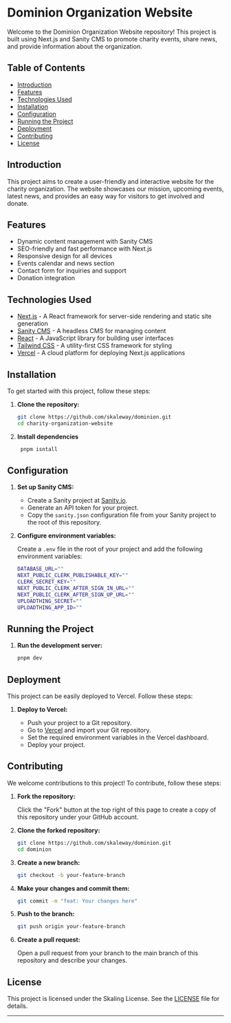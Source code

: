 # Dominion Organization Website

Welcome to the Dominion Organization Website repository! This project is built using Next.js and Sanity CMS to promote charity events, share news, and provide information about the organization.

## Table of Contents

- [Introduction](#introduction)
- [Features](#features)
- [Technologies Used](#technologies-used)
- [Installation](#installation)
- [Configuration](#configuration)
- [Running the Project](#running-the-project)
- [Deployment](#deployment)
- [Contributing](#contributing)
- [License](#license)

## Introduction

This project aims to create a user-friendly and interactive website for the charity organization. The website showcases our mission, upcoming events, latest news, and provides an easy way for visitors to get involved and donate.

## Features

- Dynamic content management with Sanity CMS
- SEO-friendly and fast performance with Next.js
- Responsive design for all devices
- Events calendar and news section
- Contact form for inquiries and support
- Donation integration

## Technologies Used

- [Next.js](https://nextjs.org/) - A React framework for server-side rendering and static site generation
- [Sanity CMS](https://www.sanity.io/) - A headless CMS for managing content
- [React](https://reactjs.org/) - A JavaScript library for building user interfaces
- [Tailwind CSS](https://tailwindcss.com/) - A utility-first CSS framework for styling
- [Vercel](https://vercel.com/) - A cloud platform for deploying Next.js applications

## Installation

To get started with this project, follow these steps:

1. **Clone the repository:**

   ```bash
   git clone https://github.com/skaleway/dominion.git
   cd charity-organization-website
   ```

2. **Install dependencies**
   ```bash
    pnpm isntall
   ```

## Configuration

1. **Set up Sanity CMS:**

   - Create a Sanity project at [Sanity.io](https://www.sanity.io/).
   - Generate an API token for your project.
   - Copy the `sanity.json` configuration file from your Sanity project to the root of this repository.

2. **Configure environment variables:**

   Create a `.env` file in the root of your project and add the following environment variables:

   ```bash
   DATABASE_URL=""
   NEXT_PUBLIC_CLERK_PUBLISHABLE_KEY=""
   CLERK_SECRET_KEY=""
   NEXT_PUBLIC_CLERK_AFTER_SIGN_IN_URL=""
   NEXT_PUBLIC_CLERK_AFTER_SIGN_UP_URL=""
   UPLOADTHING_SECRET=""
   UPLOADTHING_APP_ID=""
   ```

## Running the Project

1. **Run the development server:**

   ```bash
   pnpm dev
   ```

## Deployment

This project can be easily deployed to Vercel. Follow these steps:

1. **Deploy to Vercel:**

   - Push your project to a Git repository.
   - Go to [Vercel](https://vercel.com/) and import your Git repository.
   - Set the required environment variables in the Vercel dashboard.
   - Deploy your project.

## Contributing

We welcome contributions to this project! To contribute, follow these steps:

1. **Fork the repository:**

   Click the "Fork" button at the top right of this page to create a copy of this repository under your GitHub account.

2. **Clone the forked repository:**

   ```bash
   git clone https://github.com/skaleway/dominion.git
   cd dominion
   ```

3. **Create a new branch:**

   ```bash
   git checkout -b your-feature-branch
   ```

4. **Make your changes and commit them:**

   ```bash
   git commit -m "feat: Your changes here"
   ```

5. **Push to the branch:**

   ```bash
   git push origin your-feature-branch
   ```

6. **Create a pull request:**

   Open a pull request from your branch to the main branch of this repository and describe your changes.

## License

This project is licensed under the Skaling License. See the [LICENSE](https://skaleway.com) file for details.

---
